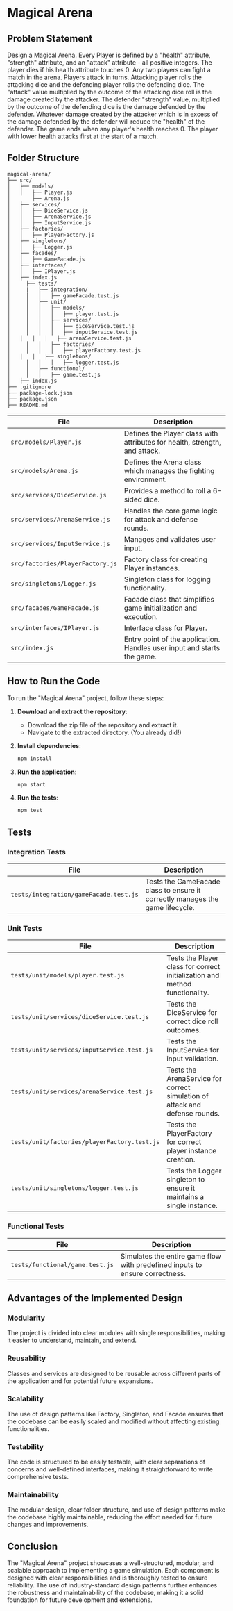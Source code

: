 # Magical Arena

## Problem Statement

Design a Magical Arena. Every Player is defined by a "health" attribute, "strength" attribute, and an "attack" attribute - all positive integers. The player dies if his health attribute touches 0. Any two players can fight a match in the arena. Players attack in turns. Attacking player rolls the attacking dice and the defending player rolls the defending dice. The "attack" value multiplied by the outcome of the attacking dice roll is the damage created by the attacker. The defender "strength" value, multiplied by the outcome of the defending dice is the damage defended by the defender. Whatever damage created by the attacker which is in excess of the damage defended by the defender will reduce the "health" of the defender. The game ends when any player's health reaches 0. The player with lower health attacks first at the start of a match.

## Folder Structure
```
magical-arena/
├── src/
│   ├── models/
│   │   ├── Player.js
│		├── Arena.js
│   ├── services/
│   │   ├── DiceService.js
│   │   ├── ArenaService.js
│   │   ├── InputService.js
│   ├── factories/
│   │   ├── PlayerFactory.js
│   ├── singletons/
│   │   ├── Logger.js
│   ├── facades/
│   │   ├── GameFacade.js
│   ├── interfaces/
│   │   ├── IPlayer.js
│   ├── index.js
│	  ├── tests/
│	  |   ├── integration/
│	  │   │   ├── gameFacade.test.js
│	  │   ├── unit/
│	  │   │   ├── models/
│	  │   │   │   ├── player.test.js
│	  │   │   ├── services/
│	  │   │   │   ├── diceService.test.js
│	  │   │   │   ├── inputService.test.js
│   │   │   │   ├── arenaService.test.js
│	  │   │   ├── factories/
│	  │   │   │   ├── playerFactory.test.js
│  	│   │   ├── singletons/
│	  │   │   │   ├── logger.test.js
│	  │   ├── functional/
│	  │   │   ├── game.test.js
│   ├── index.js
├── .gitignore
├── package-lock.json
├── package.json
├── README.md
```

| File                            | Description                                                                 |
|---------------------------------|-----------------------------------------------------------------------------|
| `src/models/Player.js`          | Defines the Player class with attributes for health, strength, and attack.  |
| `src/models/Arena.js`           | Defines the Arena class which manages the fighting environment.             |
| `src/services/DiceService.js`   | Provides a method to roll a 6-sided dice.                                   |
| `src/services/ArenaService.js`  | Handles the core game logic for attack and defense rounds.                  |
| `src/services/InputService.js`  | Manages and validates user input.                                           |
| `src/factories/PlayerFactory.js`| Factory class for creating Player instances.                                |
| `src/singletons/Logger.js`      | Singleton class for logging functionality.                                  |
| `src/facades/GameFacade.js`     | Facade class that simplifies game initialization and execution.             |
| `src/interfaces/IPlayer.js`     | Interface class for Player.                                                 |
| `src/index.js`                  | Entry point of the application. Handles user input and starts the game.     |

## How to Run the Code

To run the "Magical Arena" project, follow these steps:

1. **Download and extract the repository**:
   - Download the zip file of the repository and extract it.
   - Navigate to the extracted directory. (You already did!)

2. **Install dependencies**:
   ```bash
   npm install
   ```

3. **Run the application**:
   ```bash
   npm start
   ```

3. **Run the tests**:
   ```bash
   npm test
   ```

## Tests

### Integration Tests

| File                                    | Description                                                           |
|-----------------------------------------|-----------------------------------------------------------------------|
| `tests/integration/gameFacade.test.js`  | Tests the GameFacade class to ensure it correctly manages the game lifecycle. |

### Unit Tests

| File                                         | Description                                                                            |
|----------------------------------------------|----------------------------------------------------------------------------------------|
| `tests/unit/models/player.test.js`           | Tests the Player class for correct initialization and method functionality.            |
| `tests/unit/services/diceService.test.js`    | Tests the DiceService for correct dice roll outcomes.                                  |
| `tests/unit/services/inputService.test.js`   | Tests the InputService for input validation.                                           |
| `tests/unit/services/arenaService.test.js`   | Tests the ArenaService for correct simulation of attack and defense rounds.            |
| `tests/unit/factories/playerFactory.test.js` | Tests the PlayerFactory for correct player instance creation.                          |
| `tests/unit/singletons/logger.test.js`       | Tests the Logger singleton to ensure it maintains a single instance.                   |

### Functional Tests

| File                               | Description                                                                  |
|------------------------------------|------------------------------------------------------------------------------|
| `tests/functional/game.test.js`    | Simulates the entire game flow with predefined inputs to ensure correctness. |

## Advantages of the Implemented Design

### Modularity

The project is divided into clear modules with single responsibilities, making it easier to understand, maintain, and extend.

### Reusability

Classes and services are designed to be reusable across different parts of the application and for potential future expansions.

### Scalability

The use of design patterns like Factory, Singleton, and Facade ensures that the codebase can be easily scaled and modified without affecting existing functionalities.

### Testability

The code is structured to be easily testable, with clear separations of concerns and well-defined interfaces, making it straightforward to write comprehensive tests.

### Maintainability

The modular design, clear folder structure, and use of design patterns make the codebase highly maintainable, reducing the effort needed for future changes and improvements.

## Conclusion

The "Magical Arena" project showcases a well-structured, modular, and scalable approach to implementing a game simulation. Each component is designed with clear responsibilities and is thoroughly tested to ensure reliability. The use of industry-standard design patterns further enhances the robustness and maintainability of the codebase, making it a solid foundation for future development and extensions.